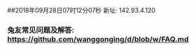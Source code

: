 ##2018年09月28日07时12分07秒 新址: 142.93.4.120
### 兔友常见问题及解答: https://github.com/wanggonging/d/blob/w/FAQ.md
